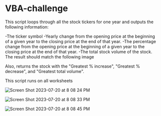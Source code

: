 # VBA-challenge

 This script loops through all the stock tickers for one year and outputs the following information:

-The ticker symbol
-Yearly change from the opening price at the beginning of a given year to the closing price at the end of that year.
-The percentage change from the opening price at the beginning of a given year to the closing price at the end of that year.
-The total stock volume of the stock. The result should match the following image

Also, returns the stock with the "Greatest % increase", "Greatest % decrease", and "Greatest total volume". 

This script runs on all worksheets

![Screen Shot 2023-07-20 at 8 08 24 PM](https://github.com/kshirazi5/Stock-Market-Analysis-VBA-Script/assets/116853144/60d03cb0-c210-4d32-bad5-4c9091846148)

![Screen Shot 2023-07-20 at 8 08 33 PM](https://github.com/kshirazi5/Stock-Market-Analysis-VBA-Script/assets/116853144/838a6f34-2413-4c13-bbba-1d846b2ec556)

![Screen Shot 2023-07-20 at 8 08 45 PM](https://github.com/kshirazi5/Stock-Market-Analysis-VBA-Script/assets/116853144/d92aaf18-0ca6-4a8a-a088-7daa957aa8ef)
